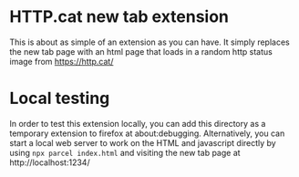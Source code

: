 # HTTP.cat new tab extension

This is about as simple of an extension as you can have. It simply replaces the new tab page with an html page that loads in a random http status image from https://http.cat/

# Local testing

In order to test this extension locally, you can add this directory as a temporary extension to firefox at about:debugging. Alternatively, you can start a local web server to work on the HTML and javascript directly by using `npx parcel index.html` and visiting the new tab page at http://localhost:1234/
